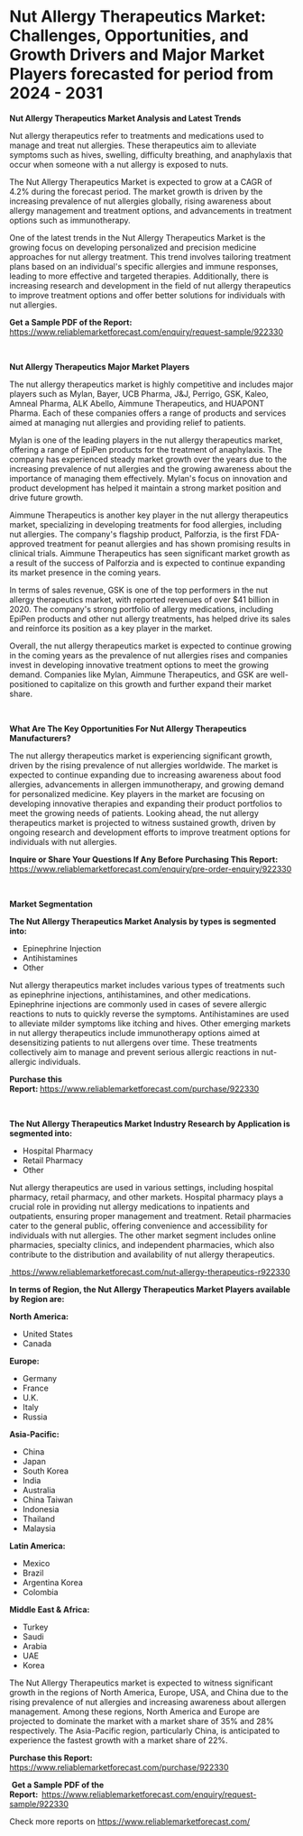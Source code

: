 <p><h1>Nut Allergy Therapeutics Market: Challenges, Opportunities, and Growth Drivers and Major Market Players forecasted for period from 2024 - 2031</h1></p><p><strong>Nut Allergy Therapeutics Market Analysis and Latest Trends</strong></p>
<p><p>Nut allergy therapeutics refer to treatments and medications used to manage and treat nut allergies. These therapeutics aim to alleviate symptoms such as hives, swelling, difficulty breathing, and anaphylaxis that occur when someone with a nut allergy is exposed to nuts.</p><p>The Nut Allergy Therapeutics Market is expected to grow at a CAGR of 4.2% during the forecast period. The market growth is driven by the increasing prevalence of nut allergies globally, rising awareness about allergy management and treatment options, and advancements in treatment options such as immunotherapy.</p><p>One of the latest trends in the Nut Allergy Therapeutics Market is the growing focus on developing personalized and precision medicine approaches for nut allergy treatment. This trend involves tailoring treatment plans based on an individual's specific allergies and immune responses, leading to more effective and targeted therapies. Additionally, there is increasing research and development in the field of nut allergy therapeutics to improve treatment options and offer better solutions for individuals with nut allergies.</p></p>
<p><strong>Get a Sample PDF of the Report:&nbsp;</strong> <a href="https://www.reliablemarketforecast.com/enquiry/request-sample/922330">https://www.reliablemarketforecast.com/enquiry/request-sample/922330</a></p>
<p>&nbsp;</p>
<p><strong>Nut Allergy Therapeutics Major Market Players</strong></p>
<p><p>The nut allergy therapeutics market is highly competitive and includes major players such as Mylan, Bayer, UCB Pharma, J&J, Perrigo, GSK, Kaleo, Amneal Pharma, ALK Abello, Aimmune Therapeutics, and HUAPONT Pharma. Each of these companies offers a range of products and services aimed at managing nut allergies and providing relief to patients.</p><p>Mylan is one of the leading players in the nut allergy therapeutics market, offering a range of EpiPen products for the treatment of anaphylaxis. The company has experienced steady market growth over the years due to the increasing prevalence of nut allergies and the growing awareness about the importance of managing them effectively. Mylan's focus on innovation and product development has helped it maintain a strong market position and drive future growth.</p><p>Aimmune Therapeutics is another key player in the nut allergy therapeutics market, specializing in developing treatments for food allergies, including nut allergies. The company's flagship product, Palforzia, is the first FDA-approved treatment for peanut allergies and has shown promising results in clinical trials. Aimmune Therapeutics has seen significant market growth as a result of the success of Palforzia and is expected to continue expanding its market presence in the coming years.</p><p>In terms of sales revenue, GSK is one of the top performers in the nut allergy therapeutics market, with reported revenues of over $41 billion in 2020. The company's strong portfolio of allergy medications, including EpiPen products and other nut allergy treatments, has helped drive its sales and reinforce its position as a key player in the market.</p><p>Overall, the nut allergy therapeutics market is expected to continue growing in the coming years as the prevalence of nut allergies rises and companies invest in developing innovative treatment options to meet the growing demand. Companies like Mylan, Aimmune Therapeutics, and GSK are well-positioned to capitalize on this growth and further expand their market share.</p></p>
<p>&nbsp;</p>
<p><strong>What Are The Key Opportunities For Nut Allergy Therapeutics Manufacturers?</strong></p>
<p><p>The nut allergy therapeutics market is experiencing significant growth, driven by the rising prevalence of nut allergies worldwide. The market is expected to continue expanding due to increasing awareness about food allergies, advancements in allergen immunotherapy, and growing demand for personalized medicine. Key players in the market are focusing on developing innovative therapies and expanding their product portfolios to meet the growing needs of patients. Looking ahead, the nut allergy therapeutics market is projected to witness sustained growth, driven by ongoing research and development efforts to improve treatment options for individuals with nut allergies.</p></p>
<p><strong>Inquire or Share Your Questions If Any Before Purchasing This Report:</strong> <a href="https://www.reliablemarketforecast.com/enquiry/pre-order-enquiry/922330">https://www.reliablemarketforecast.com/enquiry/pre-order-enquiry/922330</a></p>
<p>&nbsp;</p>
<p><strong>Market Segmentation</strong></p>
<p><strong>The Nut Allergy Therapeutics Market Analysis by types is segmented into:</strong></p>
<p><ul><li>Epinephrine Injection</li><li>Antihistamines</li><li>Other</li></ul></p>
<p><p>Nut allergy therapeutics market includes various types of treatments such as epinephrine injections, antihistamines, and other medications. Epinephrine injections are commonly used in cases of severe allergic reactions to nuts to quickly reverse the symptoms. Antihistamines are used to alleviate milder symptoms like itching and hives. Other emerging markets in nut allergy therapeutics include immunotherapy options aimed at desensitizing patients to nut allergens over time. These treatments collectively aim to manage and prevent serious allergic reactions in nut-allergic individuals.</p></p>
<p><strong>Purchase this Report:&nbsp;</strong><a href="https://www.reliablemarketforecast.com/purchase/922330">https://www.reliablemarketforecast.com/purchase/922330</a></p>
<p>&nbsp;</p>
<p><strong>The Nut Allergy Therapeutics Market Industry Research by Application is segmented into:</strong></p>
<p><ul><li>Hospital Pharmacy</li><li>Retail Pharmacy</li><li>Other</li></ul></p>
<p><p>Nut allergy therapeutics are used in various settings, including hospital pharmacy, retail pharmacy, and other markets. Hospital pharmacy plays a crucial role in providing nut allergy medications to inpatients and outpatients, ensuring proper management and treatment. Retail pharmacies cater to the general public, offering convenience and accessibility for individuals with nut allergies. The other market segment includes online pharmacies, specialty clinics, and independent pharmacies, which also contribute to the distribution and availability of nut allergy therapeutics.</p></p>
<p><a href="https://www.reliablemarketforecast.com/nut-allergy-therapeutics-r922330">&nbsp;https://www.reliablemarketforecast.com/nut-allergy-therapeutics-r922330</a></p>
<p><strong>In terms of Region, the Nut Allergy Therapeutics Market Players available by Region are:</strong></p>
<p>
    <p> <strong> North America: </strong>
        <ul>
            <li>United States</li>
            <li>Canada</li>
        </ul>
        </p> 
    <p> <strong> Europe: </strong>
        <ul>
            <li>Germany</li>
            <li>France</li>
            <li>U.K.</li>
            <li>Italy</li>
            <li>Russia</li>
        </ul>
        </p> 
    <p> <strong> Asia-Pacific: </strong>
        <ul>
            <li>China</li>
            <li>Japan</li>
            <li>South Korea</li>
            <li>India</li>
            <li>Australia</li>
            <li>China Taiwan</li>
            <li>Indonesia</li>
            <li>Thailand</li>
            <li>Malaysia</li>
        </ul>
        </p> 
    <p> <strong> Latin America: </strong>
        <ul>
            <li>Mexico</li>
            <li>Brazil</li>
            <li>Argentina Korea</li>
            <li>Colombia</li>
        </ul>
        </p> 
    <p> <strong> Middle East & Africa: </strong>
        <ul>
            <li>Turkey</li>
            <li>Saudi</li>
            <li>Arabia</li>
            <li>UAE</li>
            <li>Korea</li>
        </ul>
    </p>
    </p>
<p><p>The Nut Allergy Therapeutics market is expected to witness significant growth in the regions of North America, Europe, USA, and China due to the rising prevalence of nut allergies and increasing awareness about allergen management. Among these regions, North America and Europe are projected to dominate the market with a market share of 35% and 28% respectively. The Asia-Pacific region, particularly China, is anticipated to experience the fastest growth with a market share of 22%.</p></p>
<p><strong>Purchase this Report: </strong><a href="https://www.reliablemarketforecast.com/purchase/922330">https://www.reliablemarketforecast.com/purchase/922330</a></p>
<p>&nbsp;<strong>Get a Sample PDF of the Report:&nbsp;&nbsp;</strong><a href="https://www.reliablemarketforecast.com/enquiry/request-sample/922330">https://www.reliablemarketforecast.com/enquiry/request-sample/922330</a></p>
<p><strong></strong></p>
<p>Check more reports on <a href="https://www.reliablemarketforecast.com/">https://www.reliablemarketforecast.com/</a></p>